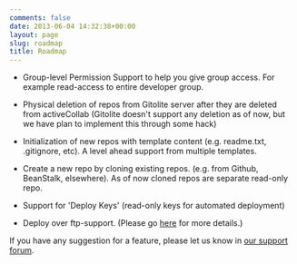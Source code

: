 ```yaml
---
comments: false
date: 2013-06-04 14:32:38+00:00
layout: page
slug: roadmap
title: Roadmap
---
```



	
  * Group-level Permission Support to help you give group access. For example read-access to entire developer group.

	
  * Physical deletion of repos from Gitolite server after they are deleted from activeCollab (Gitolite doesn't support any deletion as of now, but we have plan to implement this through some hack)

	
  * Initialization of new repos with template content (e.g. readme.txt, .gitignore, etc). A level ahead support from multiple templates.

	
  * Create a new repo by cloning existing repos. (e.g. from Github, BeanStalk, elsewhere). As of now cloned repos are separate read-only repo.

	
  * Support for 'Deploy Keys' (read-only keys for automated deployment)

	
  * Deploy over ftp-support. (Please go [here](https://github.com/gitlabhq/gitlabhq/issues/1348) for more details.)


If you have any suggestion for a feature, please let us know in [our support forum](https://rtcamp.com/support).
